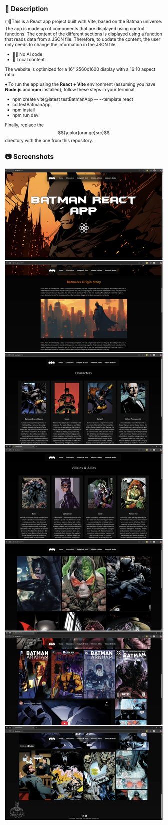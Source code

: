 ## 📄 Description

🌕🦇This is a React app project built with Vite, based on the Batman universe. The app is made up of components that are displayed using control functions.
The content of the different sections is displayed using a function that reads data from a JSON file. Therefore, to update the content, the user only needs to change the information in the JSON file.

* 🚫🤖 No AI code 
* 📁 Local content

The website is optimized for a 16" 2560x1600 display with a 16:10 aspect ratio.

♦️ To run the app using the **React + Vite** environment (assuming you have **Node.js** and **npm** installed), follow these steps in your terminal:

* npm create vite@latest testBatmanApp -- --template react
* cd testBatmanApp
* npm install
* npm run dev

Finally, replace the $${\color{orange}src}$$ directory with the one from this repository.
    

## 📷 Screenshots

![Screenshot1](screenshots/Screenshot1.webp)
![Screenshot2](screenshots/Screenshot2.webp)
![Screenshot3](screenshots/Screenshot3.webp)
![Screenshot4](screenshots/Screenshot4.webp)
![Screenshot5](screenshots/Screenshot5.webp)
![Screenshot6](screenshots/Screenshot6.webp)
![Screenshot7](screenshots/Screenshot7.webp)



  




